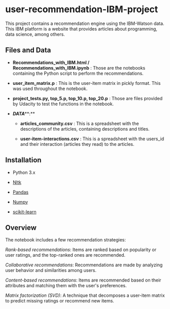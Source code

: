 # user-recommendation-IBM-project

This project contains a recommendation engine using the IBM-Watson data. This IBM platform is a website that provides articles about programming, data science, among others.

## Files and Data

-   **Recommendations_with_IBM.html / Recommendations_with_IBM.ipynb** : Those are the notebooks containing the Python script to perform the recommendations.

-   **user_item_matrix.p** : This is the user-item matrix in pickly format. This was used throughout the notebook.

-   **project_tests.py, top_5.p, top_10.p, top_20.p** : Those are files provided by Udacity to test the functions in the notebook.

-   ***DATA*****:**

    -   **articles_community.csv** : This is a spreadsheet with the descriptions of the articles, containing descriptions and titles.

    -   **user-item-interactions.csv** : This is a spreadsheet with the users_id and their interaction (articles they read) to the articles.

## Installation

-   Python 3.x

-   [Nltk](https://www.nltk.org/)

-   [Pandas](http://pandas.pydata.org/)

-   [Numpy](https://numpy.org/)

-   [scikit-learn](http://scikit-learn.org/stable/)

## Overview

The notebook includes a few recommendation strategies:

*Rank-based recommendations*: Items are ranked based on popularity or user ratings, and the top-ranked ones are recommended.

*Collaborative recommendations*: Recommendations are made by analyzing user behavior and similarities among users.

*Content-based recommendations*: Items are recommended based on their attributes and matching them with the user's preferences.

*Matrix factorization (SVD)*: A technique that decomposes a user-item matrix to predict missing ratings or recommend new items.
